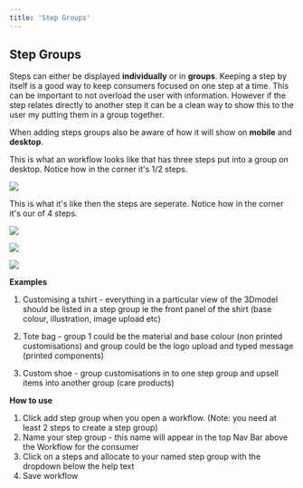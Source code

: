 ```yaml
---
title: 'Step Groups'
---
```


## Step Groups

Steps can either be displayed **individually** or in **groups**. Keeping a step by itself is a good way to keep consumers focused on one step at a time. This can be important to not overload the user with information. However if the step relates directly to another step it can be a clean way to show this to the user my putting them in a group together.

When adding steps groups also be aware of how it will show on **mobile** and **desktop**.

This is what an workflow looks like that has three steps put into a group on desktop. Notice how in the corner it's 1/2 steps.

![](https://help.spiff.com.au/user/pages/04.Spiff-Concepts/03.workflows/02.step-groups/Screen%20Shot%202020-10-26%20at%2011.36.43%20am.png)

This is what it's like then the steps are seperate. Notice how in the corner it's our of 4 steps.

![](https://help.spiff.com.au/user/pages/04.Spiff-Concepts/03.workflows/02.step-groups/Screen%20Shot%202020-10-26%20at%2011.37.23%20am.png)

![](https://help.spiff.com.au/user/pages/04.Spiff-Concepts/03.workflows/02.step-groups/Screen%20Shot%202020-10-26%20at%2011.37.29%20am.png)

![](https://help.spiff.com.au/user/pages/04.Spiff-Concepts/03.workflows/02.step-groups/Screen%20Shot%202020-10-26%20at%2011.37.34%20am.png)

**Examples**
1. Customising a tshirt - everything in a particular view of the 3Dmodel should be listed in a step group ie the front panel of the shirt (base colour, illustration, image upload etc)  

2. Tote bag - group 1 could be the material and base colour (non printed customisations) and group could be the logo upload and typed message (printed components)  

3. Custom shoe - group customisations in to one step group and upsell items into another group (care products)  


**How to use**
1. Click add step group when you open a workflow. (Note: you need at least 2 steps to create a step group) 
2. Name your step group - this name will appear in the top Nav Bar above the Workflow for the consumer
3. Click on a steps and allocate to your named step group with the dropdown below the help text 
4. Save workflow